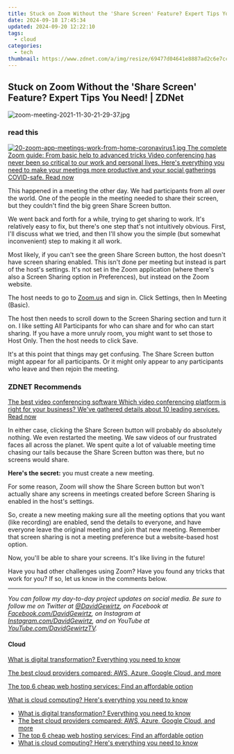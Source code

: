 ```yaml
---
title: Stuck on Zoom Without the 'Share Screen' Feature? Expert Tips You Need! | ZDNet
date: 2024-09-18 17:45:34
updated: 2024-09-20 12:22:10
tags:
  - cloud
categories:
  - tech
thumbnail: https://www.zdnet.com/a/img/resize/69477d04641e8887ad2c6e7cc3deff5aa76a7918/2021/08/31/b83fb9d5-45ba-49a9-a1b5-212bc3612511/zoom-generic.jpg?width=278&height=156&fit=crop&auto=webp
---
```


## Stuck on Zoom Without the 'Share Screen' Feature? Expert Tips You Need! | ZDNet

![zoom-meeting-2021-11-30-21-29-37.jpg](https://www.zdnet.com/a/img/resize/8fda8f21483965cc1a7896bd10a052a37ba3c935/2021/12/01/73bc6b46-99b1-4f4b-a458-217c1c9c1514/zoom-meeting-2021-11-30-21-29-37.jpg?auto=webp&width=1280)

### read this

[![20-zoom-app-meetings-work-from-home-coronavirus1.jpg](https://www.zdnet.com/a/img/resize/5cb7d0f7c8790f5d5abf20907492eb7ebb0f6a8e/2020/03/30/48a3c208-cd56-42a5-a6d7-36d226c15009/20-zoom-app-meetings-work-from-home-coronavirus1.jpg?auto=webp&fit=crop&frame=1&height=238.5&width=459) The complete Zoom guide: From basic help to advanced tricks Video conferencing has never been so critical to our work and personal lives. Here's everything you need to make your meetings more productive and your social gatherings COVID-safe.  Read now](https://www.zdnet.com/article/zoom-101-a-starter-guide-for-beginners-plus-advanced-tips-and-tricks-for-pros/)

This happened in a meeting the other day. We had participants from all over the world. One of the people in the meeting needed to share their screen, but they couldn't find the big green Share Screen button. 

We went back and forth for a while, trying to get sharing to work. It's relatively easy to fix, but there's one step that's not intuitively obvious. First, I'll discuss what we tried, and then I'll show you the simple (but somewhat inconvenient) step to making it all work. 

Most likely, if you can't see the green Share Screen button, the host doesn't have screen sharing enabled. This isn't done per meeting but instead is part of the host's settings. It's not set in the Zoom application (where there's also a Screen Sharing option in Preferences), but instead on the Zoom website. 

The host needs to go to [Zoom.us](https://zoom.us) and sign in. Click Settings, then In Meeting (Basic). 

The host then needs to scroll down to the Screen Sharing section and turn it on. I like setting All Participants for who can share and for who can start sharing. If you have a more unruly room, you might want to set those to Host Only. Then the host needs to click Save. 

It's at this point that things may get confusing. The Share Screen button might appear for all participants. Or it might only appear to any participants who leave and then rejoin the meeting. 

### **ZDNET** Recommends

[The best video conferencing software Which video conferencing platform is right for your business? We've gathered details about 10 leading services.  Read now](https://www.zdnet.com/article/best-video-conferencing/)

In either case, clicking the Share Screen button will probably do absolutely nothing. We even restarted the meeting. We saw videos of our frustrated faces all across the planet. We spent quite a lot of valuable meeting time chasing our tails because the Share Screen button was there, but no screens would share. 

**Here's the secret:** you must create a new meeting. 

For some reason, Zoom will show the Share Screen button but won't actually share any screens in meetings created before Screen Sharing is enabled in the host's settings. 

So, create a new meeting making sure all the meeting options that you want (like recording) are enabled, send the details to everyone, and have everyone leave the original meeting and join that new meeting. Remember that screen sharing is not a meeting preference but a website-based host option. 

Now, you'll be able to share your screens. It's like living in the future! 

Have you had other challenges using Zoom? Have you found any tricks that work for you? If so, let us know in the comments below. 

---

_You can follow my day-to-day project updates on social media. Be sure to follow me on Twitter at [@DavidGewirtz](https://twitter.com/davidgewirtz), on Facebook at [Facebook.com/DavidGewirtz](https://www.facebook.com/davidgewirtz), on Instagram at [Instagram.com/DavidGewirtz](https://www.instagram.com/DavidGewirtz/), and on YouTube at [YouTube.com/DavidGewirtzTV](https://www.youtube.com/user/DavidGewirtzTV)._

#### Cloud

[​What is digital transformation? Everything you need to know](https://www.zdnet.com/article/what-is-digital-transformation-everything-you-need-to-know-about-how-technology-is-reshaping/ "​What is digital transformation? Everything you need to know")

[The best cloud providers compared: AWS, Azure, Google Cloud, and more](https://www.zdnet.com/article/the-top-cloud-providers-of-2021-aws-microsoft-azure-google-cloud-hybrid-saas/ "The best cloud providers compared: AWS, Azure, Google Cloud, and more")

[The top 6 cheap web hosting services: Find an affordable option](https://www.zdnet.com/article/best-cheap-web-hosting/ "The top 6 cheap web hosting services: Find an affordable option")

[What is cloud computing? Here's everything you need to know](https://www.zdnet.com/article/what-is-cloud-computing-everything-you-need-to-know-about-the-cloud/ "What is cloud computing? Here's everything you need to know")

* [​What is digital transformation? Everything you need to know](https://www.zdnet.com/article/what-is-digital-transformation-everything-you-need-to-know-about-how-technology-is-reshaping/ "​What is digital transformation? Everything you need to know")
* [The best cloud providers compared: AWS, Azure, Google Cloud, and more](https://www.zdnet.com/article/the-top-cloud-providers-of-2021-aws-microsoft-azure-google-cloud-hybrid-saas/ "The best cloud providers compared: AWS, Azure, Google Cloud, and more")
* [The top 6 cheap web hosting services: Find an affordable option](https://www.zdnet.com/article/best-cheap-web-hosting/ "The top 6 cheap web hosting services: Find an affordable option")
* [What is cloud computing? Here's everything you need to know](https://www.zdnet.com/article/what-is-cloud-computing-everything-you-need-to-know-about-the-cloud/ "What is cloud computing? Here's everything you need to know")

<ins class="adsbygoogle"
     style="display:block"
     data-ad-format="autorelaxed"
     data-ad-client="ca-pub-7571918770474297"
     data-ad-slot="1223367746"></ins>



<ins class="adsbygoogle"
     style="display:block"
     data-ad-client="ca-pub-7571918770474297"
     data-ad-slot="8358498916"
     data-ad-format="auto"
     data-full-width-responsive="true"></ins>
